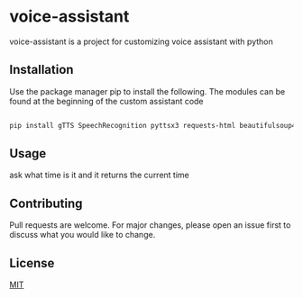 # voice-assistant

voice-assistant is a project for customizing voice assistant with python

## Installation

Use the package manager pip to install the following.
The modules can be found at the beginning of the custom assistant code

```bash

pip install gTTS SpeechRecognition pyttsx3 requests-html beautifulsoup4 PyAudio

```

## Usage

ask what time is it and it returns the current time


## Contributing
Pull requests are welcome. For major changes, please open an issue first to discuss what you would like to change.

## License
[MIT](https://choosealicense.com/licenses/mit/)
